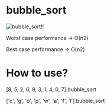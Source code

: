 bubble_sort
====================

![bubble_sort!!](http://upload.wikimedia.org/wikipedia/commons/c/c8/Bubble-sort-example-300px.gif)

Worst case performance -> О(n2)

Best case performance  -> O(n2)

# How to use?

[8, 5, 2, 6, 9, 3, 1, 4, 0, 7].bubble_sort

['c', 'g', 'o', 'p', 'w', 'a', 'f', 'l'].bubble_sort
